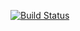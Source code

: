 [![Build Status](https://travis-ci.org/nlnwa/maalfrid-aggregator-service.svg?branch=master)](https://travis-ci.org/nlnwa/maalfrid-aggregator-service)
